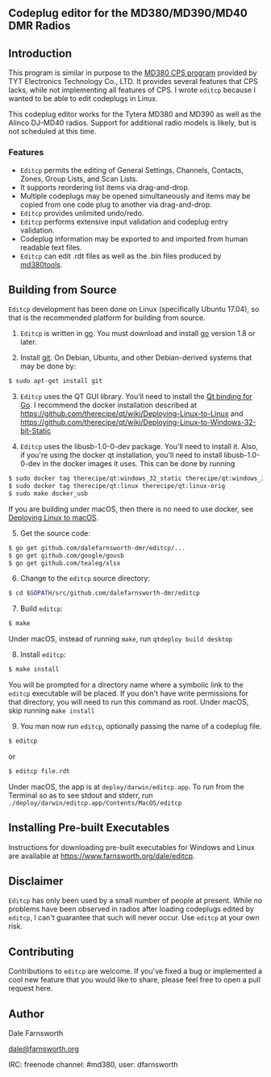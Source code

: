 ## Codeplug editor for the MD380/MD390/MD40 DMR Radios

## Introduction
This program is similar in purpose to the [MD380 CPS program](
http://www.tyt888.com/?mod=download) provided by TYT Electronics
Technology Co., LTD.  It provides several features that CPS lacks,
while not implementing all features of CPS.
I wrote `editcp` because I wanted to be able to edit codeplugs in Linux.

This codeplug editor works for the Tytera MD380 and MD390 as well as the
Alinco DJ-MD40 radios.  Support for additional radio models is likely,
but is not scheduled at this time.

### Features
* `Editcp` permits the editing of General Settings, Channels, Contacts, Zones,
Group Lists, and Scan Lists.
* It supports reordering list items via drag-and-drop.
* Multiple codeplugs may be opened simultaneously and
items may be copied from one code plug to another via drag-and-drop.
* `Editcp` provides unlimited undo/redo.
* `Editcp` performs extensive input validation and codeplug entry validation.
* Codeplug information may be exported to and imported from human readable
text files.
* `Editcp` can edit .rdt files as well as the .bin files produced
by [md380tools](https://github.com/travisgoodspeed/md380tools).

## Building from Source
`Editcp` development has been done on Linux (specifically Ubuntu 17.04),
so that is the recommended platform for building from source.

1. `Editcp` is written in [go](https://golang.org/).  You must download
and install [go](https://golang.org/dl/) version 1.8 or later.

2. Install [git](https://git-scm.com/). On Debian, Ubuntu, and other
Debian-derived systems that may be done by:

```bash
$ sudo apt-get install git
```

3. `Editcp` uses the QT GUI library. You'll need to install
the [Qt binding for Go](https://github.com/therecipe/qt). I recommend
the docker installation described at
https://github.com/therecipe/qt/wiki/Deploying-Linux-to-Linux
and
https://github.com/therecipe/qt/wiki/Deploying-Linux-to-Windows-32-bit-Static

4. `Editcp` uses the libusb-1.0-0-dev package. You'll need to install it.
Also, if you're using the docker qt installation, you'll need to install
libusb-1.0-0-dev in the docker images it uses. This can be done by running
```bash
$ sudo docker tag therecipe/qt:windows_32_static therecipe/qt:windows_32_static-orig
$ sudo docker tag therecipe/qt:linux therecipe/qt:linux-orig
$ sudo make docker_usb
```
If you are building under macOS, then there is no need to use docker,
see
[Deploying Linux to macOS](https://github.com/therecipe/qt/wiki/Deploying-Linux-to-macOS).

5. Get the source code:
```bash
$ go get github.com/dalefarnsworth-dmr/editcp/...
$ go get github.com/google/gousb
$ go get github.com/tealeg/xlsx
```

6. Change to the `editcp` source directory:
```bash
$ cd $GOPATH/src/github.com/dalefarnsworth-dmr/editcp
```

7. Build `editcp`:
```bash
$ make
```
Under macOS, instead of running `make`, run `qtdeploy build desktop`

8. Install `editcp`:
```bash
$ make install
```
You will be prompted for a directory name where a symbolic link to
the `editcp` executable will be placed. If you don't have write permissions
for that directory, you will need to run this command as root.
Under macOS, skip running `make install`

9. You man now run `editcp`, optionally passing the name of a codeplug file.
```bash
$ editcp
```
or
```bash
$ editcp file.rdt
```
Under macOS, the app is at `deploy/darwin/editcp.app`.  To run from
the Terminal so as to see stdout and stderr, run
`./deploy/darwin/editcp.app/Contents/MacOS/editcp`

## Installing Pre-built Executables
Instructions for downloading pre-built executables for Windows and Linux are
available at https://www.farnsworth.org/dale/editcp.

## Disclaimer
`Editcp` has only been used by a small number of people at present. While
no problems have been observed in radios after loading codeplugs edited by
`editcp`, I can't guarantee that such will never occur. Use `editcp` at
your own risk.

## Contributing
Contributions to `editcp` are welcome. If you've fixed a bug or implemented
a cool new feature that you would like to share, please feel free to open
a pull request here.

## Author
Dale Farnsworth

<dale@farnsworth.org>

IRC: freenode channel: #md380, user: dfarnsworth
